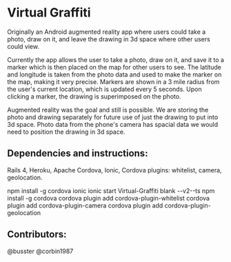 # Virtual Graffiti

Originally an Android augmented reality app where users could take a photo, draw on it, and leave the drawing in 3d space where other users could view. 

Currently the app allows the user to take a photo, draw on it, and save it to a marker which is then placed on the map for other users to see. The latitude and longitude is taken from the photo data and used to make the marker on the map, making it very precise. Markers are shown in a 3 mile radius from the user's current location, which is updated every 5 seconds. Upon clicking a marker, the drawing is superimposed on the photo. 

Augmented reality was the goal and still is possible. We are storing the photo and drawing separately for future use of just the drawing to put into 3d space. Photo data from the phone's camera has spacial data we would need to position the drawing in 3d space. 

## Dependencies and instructions:
Rails 4, Heroku, Apache Cordova, Ionic, Cordova plugins: whitelist, camera, geolocation. 

npm install -g cordova ionic
ionic start Virtual-Graffiti blank --v2--ts
npm install -g cordova
cordova plugin add cordova-plugin-whitelist
cordova plugin add cordova-plugin-camera
cordova plugin add cordova-plugin-geolocation

## Contributors:
@busster
@corbin1987
